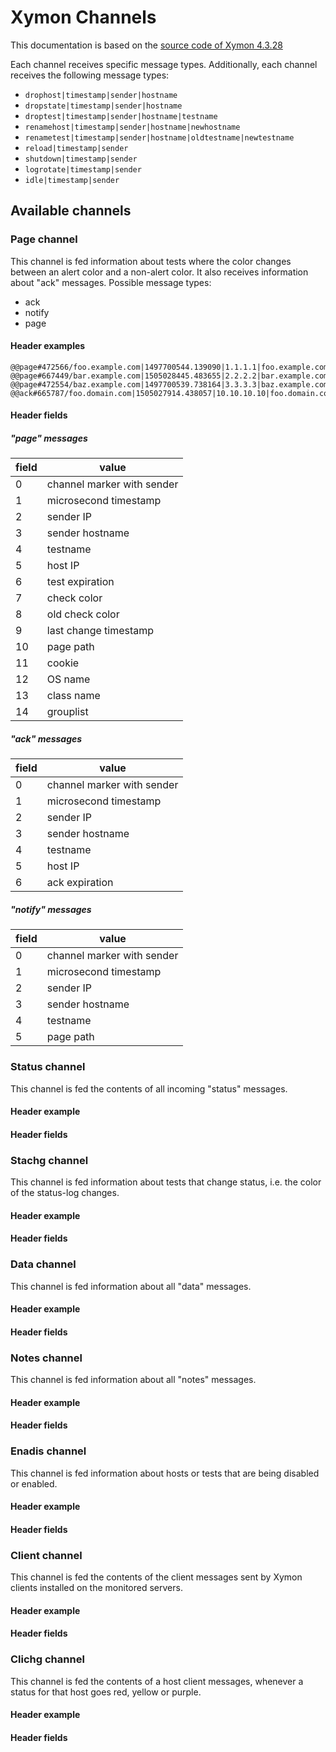 # Xymon Channels
This documentation is based on the [source code of Xymon 4.3.28][1]

Each channel receives specific message types. Additionally, each channel receives the following message types:

* `drophost|timestamp|sender|hostname`
* `dropstate|timestamp|sender|hostname`
* `droptest|timestamp|sender|hostname|testname`
* `renamehost|timestamp|sender|hostname|newhostname`
* `renametest|timestamp|sender|hostname|oldtestname|newtestname`
* `reload|timestamp|sender`
* `shutdown|timestamp|sender`
* `logrotate|timestamp|sender`
* `idle|timestamp|sender`

## Available channels

### Page channel
This channel is fed information about tests where the color changes between an alert color and a non-alert color. It also receives information about "ack" messages. Possible message types:
* ack
* notify
* page

#### Header examples
```
@@page#472566/foo.example.com|1497700544.139090|1.1.1.1|foo.example.com|apt|1.1.1.1|1497702344|red|red|1487820721|examples|476945|linux|linux||
@@page#667449/bar.example.com|1505028445.483655|2.2.2.2|bar.example.com|pkg|2.2.2.2|1505039245|red|red|1504142860|examples|423156|freebsd|freebsd||
@@page#472554/baz.example.com|1497700539.738164|3.3.3.3|baz.example.com|updates|3.3.3.3|1497702339|red|red|1496146101|examples|437203||||
@@ack#665787/foo.domain.com|1505027914.438057|10.10.10.10|foo.domain.com|apt|4.4.4.4|1505028214
```

#### Header fields
##### "page" messages

| field | value                      |
|-------|----------------------------|
| 0     | channel marker with sender |
| 1     | microsecond timestamp      |
| 2     | sender IP                  |
| 3     | sender hostname            |
| 4     | testname                   |
| 5     | host IP                    |
| 6     | test expiration            |
| 7     | check color                |
| 8     | old check color            |
| 9     | last change timestamp      |
| 10    | page path                  |
| 11    | cookie                     |
| 12    | OS name                    |
| 13    | class name                 |
| 14    | grouplist                  |

##### "ack" messages

| field | value                      |
|-------|----------------------------|
| 0     | channel marker with sender |
| 1     | microsecond timestamp      |
| 2     | sender IP                  |
| 3     | sender hostname            |
| 4     | testname                   |
| 5     | host IP                    |
| 6     | ack expiration             |


##### "notify" messages

| field | value                      |
|-------|----------------------------|
| 0     | channel marker with sender |
| 1     | microsecond timestamp      |
| 2     | sender IP                  |
| 3     | sender hostname            |
| 4     | testname                   |
| 5     | page path                  |

### Status channel
This channel is fed the contents of all incoming "status" messages.
#### Header example
#### Header fields

### Stachg channel
This channel is fed information about tests that change status, i.e. the color of the status-log changes.
#### Header example
#### Header fields

### Data channel
This channel is fed information about all "data" messages.
#### Header example
#### Header fields

### Notes channel
This channel is fed information about all "notes" messages.
#### Header example
#### Header fields

### Enadis channel
This channel is fed information about hosts or tests that are being disabled or enabled.
#### Header example
#### Header fields

### Client channel
This channel is fed the contents of the client messages sent by Xymon clients installed on the monitored servers.
#### Header example
#### Header fields

### Clichg channel
This channel is fed the contents of a host client messages, whenever a status for that host goes red, yellow or purple.
#### Header example
#### Header fields

[1]: https://sourceforge.net/p/xymon/code/HEAD/tree/trunk/xymond/xymond.c
